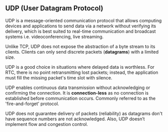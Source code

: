 ## UDP (User Datagram Protocol)

UDP is a message-oriented communication protocol that allows computing devices and applications to send data via a network without verifying its delivery, which is best suited to real-time communication and broadcast systems i.e. videoconferencing, live streaming.

Unlike TCP, UDP does not expose the abstraction of a byte stream to its clients. Clients can only send discrete packets (**datagrams**) with a limited size.

UDP is a good choice in situations where delayed data is worthless. For RTC, there is no point retransmitting lost packets; instead, the application must fill the missing packet's time slot with silence.

UDP enables continuous data transmission without acknowledging or confirming the connection. It is **connection-less** as no connection is established before communication occurs. Commonly referred to as the 'fire-and-forget' protocol.

UDP does not guarantee delivery of packets (reliability) as datagrams don't have sequence numbers are not acknowledged. Also, UDP doesn’t implement flow and congestion control.
